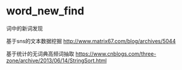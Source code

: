 # word_new_find
词中的新词发现

基于sns的文本数据挖掘
http://www.matrix67.com/blog/archives/5044

基于统计的无词典高频词抽取
https://www.cnblogs.com/three-zone/archive/2013/06/14/StringSort.html

